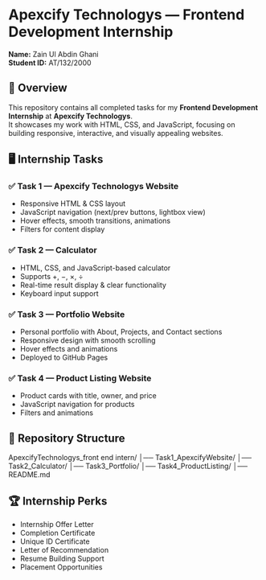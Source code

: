 # Apexcify Technologys — Frontend Development Internship

**Name:** Zain Ul Abdin Ghani  
**Student ID:** AT/132/2000  

## 📌 Overview
This repository contains all completed tasks for my **Frontend Development Internship** at **Apexcify Technologys**.  
It showcases my work with HTML, CSS, and JavaScript, focusing on building responsive, interactive, and visually appealing websites.

## 🖥 Internship Tasks

### ✅ Task 1 — Apexcify Technologys Website
- Responsive HTML & CSS layout  
- JavaScript navigation (next/prev buttons, lightbox view)  
- Hover effects, smooth transitions, animations  
- Filters for content display  

### ✅ Task 2 — Calculator
- HTML, CSS, and JavaScript-based calculator  
- Supports +, −, ×, ÷  
- Real-time result display & clear functionality  
- Keyboard input support  

### ✅ Task 3 — Portfolio Website
- Personal portfolio with About, Projects, and Contact sections  
- Responsive design with smooth scrolling  
- Hover effects and animations  
- Deployed to GitHub Pages  

### ✅ Task 4 — Product Listing Website
- Product cards with title, owner, and price  
- JavaScript navigation for products  
- Filters and animations  

## 📂 Repository Structure

ApexcifyTechnologys_front end intern/
│── Task1_ApexcifyWebsite/
│── Task2_Calculator/
│── Task3_Portfolio/
│── Task4_ProductListing/
│── README.md


## 🏆 Internship Perks
- Internship Offer Letter  
- Completion Certificate  
- Unique ID Certificate  
- Letter of Recommendation  
- Resume Building Support  
- Placement Opportunities  
